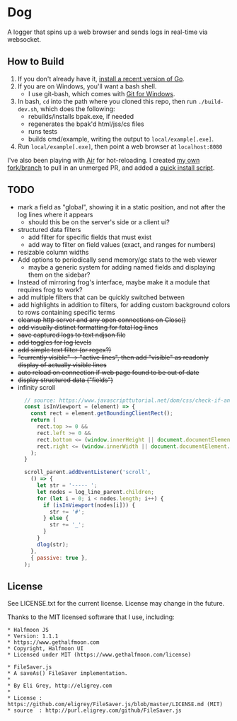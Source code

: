 # Dog

A logger that spins up a web browser and sends logs in real-time via websocket.

## How to Build

1. If you don't already have it, [install a recent version of Go](https://golang.org/doc/install).
2. If you are on Windows, you'll want a bash shell.
   - I use git-bash, which comes with [Git for Windows](https://gitforwindows.org).
3. In bash, `cd` into the path where you cloned this repo, then run `./build-dev.sh`, which does the following:
   - rebuilds/installs bpak.exe, if needed
   - regenerates the bpak'd html/jss/cs files
   - runs tests
   - builds cmd/example, writing the output to `local/example[.exe]`.
4. Run `local/example[.exe]`, then point a web browser at `localhost:8080`

I've also been playing with [Air](https://github.com/cosmtrek/air) for hot-reloading. I created [my own fork/branch](https://github.com/danbrakeley/air/tree/brakeley) to pull in an unmerged PR, and added a [quick install script](https://github.com/danbrakeley/air/blob/brakeley/brakeley-install.sh).

## TODO

- mark a field as "global", showing it in a static position, and not after the log lines where it appears
  - should this be on the server's side or a client ui?
- structured data filters
  - add filter for specific fields that must exist
  - add way to filter on field values (exact, and ranges for numbers)
- resizable column widths
- Add options to periodically send memory/gc stats to the web viewer
  - maybe a generic system for adding named fields and displaying them on the sidebar?
- Instead of mirroring frog's interface, maybe make it a module that requires frog to work?
- add multiple filters that can be quickly switched between
- add highlights in addition to filters, for adding custom background colors to rows containing specific terms
- ~~cleanup http server and any open connections on Close()~~
- ~~add visually distinct formatting for fatal log lines~~
- ~~save captured logs to text ndjson file~~
- ~~add toggles for log levels~~
- ~~add simple text filter (or regex?)~~
- ~~"currently visible" -> "active lines", then add "visible" as readonly display of actually visible lines~~
- ~~auto reload on connection if web page found to be out of date~~
- ~~display structured data ("fields")~~
- infinity scroll
  ```js
    // source: https://www.javascripttutorial.net/dom/css/check-if-an-element-is-visible-in-the-viewport/
    const isInViewport = (element) => {
      const rect = element.getBoundingClientRect();
      return (
        rect.top >= 0 &&
        rect.left >= 0 &&
        rect.bottom <= (window.innerHeight || document.documentElement.clientHeight) &&
        rect.right <= (window.innerWidth || document.documentElement.clientWidth)
      );
    }

    scroll_parent.addEventListener('scroll',
      () => {
        let str = '----- ';
        let nodes = log_line_parent.children;
        for (let i = 0; i < nodes.length; i++) {
          if (isInViewport(nodes[i])) {
            str += '#';
          } else {
            str += '_';
          }
        }
        dlog(str);
      },
      { passive: true },
    );
  ```

## License

See LICENSE.txt for the current license. License may change in the future.

Thanks to the MIT licensed software that I use, including:

```text
* Halfmoon JS
* Version: 1.1.1
* https://www.gethalfmoon.com
* Copyright, Halfmoon UI
* Licensed under MIT (https://www.gethalfmoon.com/license)
```

```text
* FileSaver.js
* A saveAs() FileSaver implementation.
*
* By Eli Grey, http://eligrey.com
*
* License : https://github.com/eligrey/FileSaver.js/blob/master/LICENSE.md (MIT)
* source  : http://purl.eligrey.com/github/FileSaver.js
```
